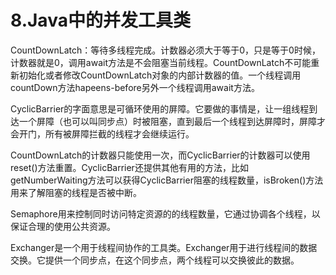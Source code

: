 # 8.Java中的并发工具类

CountDownLatch：等待多线程完成。计数器必须大于等于0，只是等于0时候，计数器就是0，调用await方法是不会阻塞当前线程。CountDownLatch不可能重新初始化或者修改CountDownLatch对象的内部计数器的值。一个线程调用countDown方法hapeens-before另外一个线程调用await方法。

CyclicBarrier的字面意思是可循环使用的屏障。它要做的事情是，让一组线程到达一个屏障（也可以叫同步点）时被阻塞，直到最后一个线程到达屏障时，屏障才会开门，所有被屏障拦截的线程才会继续运行。

CountDownLatch的计数器只能使用一次，而CyclicBarrier的计数器可以使用reset()方法重置。CyclicBarrier还提供其他有用的方法，比如getNumberWaiting方法可以获得CyclicBarrier阻塞的线程数量，isBroken()方法用来了解阻塞的线程是否被中断。

Semaphore用来控制同时访问特定资源的的线程数量，它通过协调各个线程，以保证合理的使用公共资源。

Exchanger是一个用于线程间协作的工具类。Exchanger用于进行线程间的数据交换。它提供一个同步点，在这个同步点，两个线程可以交换彼此的数据。